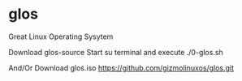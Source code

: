 # glos
Great Linux Operating Sysytem


Download glos-source
Start su terminal and execute ./0-glos.sh

And/Or Download glos.iso
https://github.com/gizmolinuxos/glos.git
